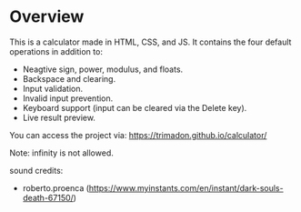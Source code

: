 # Overview

This is a calculator made in HTML, CSS, and JS. It contains the four default operations in addition to:

- Neagtive sign, power, modulus, and floats.
- Backspace and clearing.
- Input validation.
- Invalid input prevention.
- Keyboard support (input can be cleared via the Delete key).
- Live result preview.

You can access the project via:
<https://trimadon.github.io/calculator/>

Note: infinity is not allowed.

sound credits:

- roberto.proenca (<https://www.myinstants.com/en/instant/dark-souls-death-67150/>)

